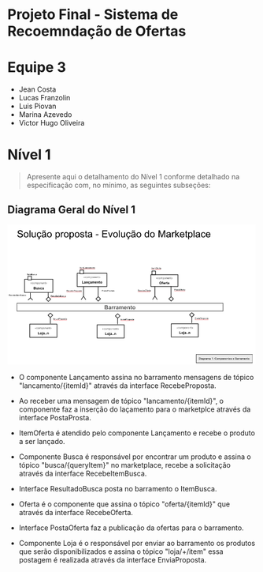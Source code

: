 # Projeto Final - Sistema de Recoemndação de Ofertas

# Equipe 3
* Jean Costa
* Lucas Franzolin
* Luis Piovan
* Marina Azevedo
* Victor Hugo Oliveira

# Nível 1

> Apresente aqui o detalhamento do Nível 1 conforme detalhado na especificação com, no mínimo, as seguintes subseções:

## Diagrama Geral do Nível 1

![Modelo de diagrama no nível 1](images/diagrama-barramento.png)

* O componente Lançamento assina no barramento mensagens de tópico "lancamento/{itemId}" através da interface
RecebeProposta.

* Ao receber uma mensagem de tópico "lancamento/{itemId}", o componente faz a inserção do laçamento para o marketplce através da interface PostaProsta.

* ItemOferta é atendido pelo componente Lançamento e recebe o produto a ser lançado.

* Componente Busca é responsável por encontrar um produto e assina o tópico "busca/{queryItem}" no marketplace, recebe a solicitação através da interface RecebeItemBusca.

* Interface ResultadoBusca posta no barramento o ItemBusca.

* Oferta é o componente que assina o tópico "oferta/{itemId}" que através da interface RecebeOferta.

* Interface PostaOferta faz a publicação da ofertas para o barramento.

* Componente Loja é o responsável por enviar ao barramento os produtos que serão disponibilizados e assina o tópico "loja/+/item" essa postagem é realizada através da interface EnviaProposta.